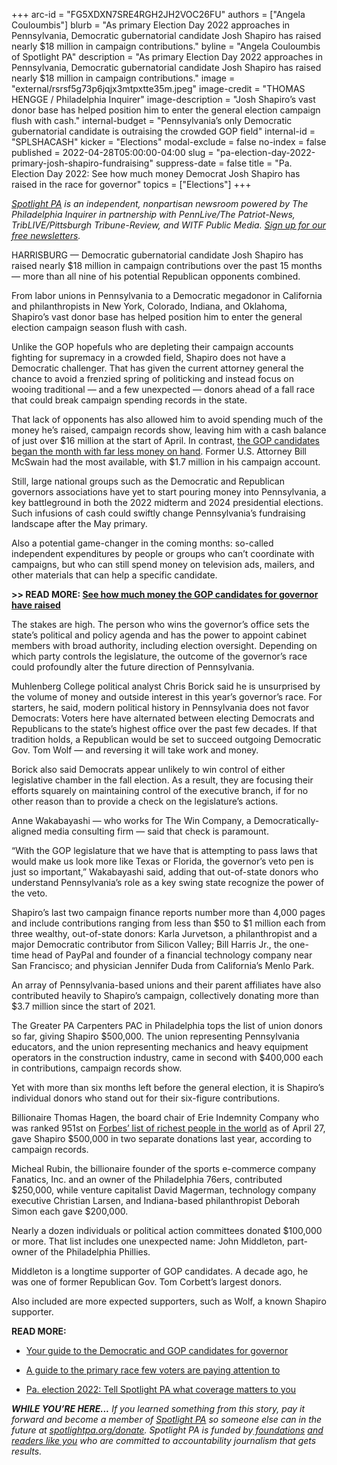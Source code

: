 +++
arc-id = "FG5XDXN7SRE4RGH2JH2VOC26FU"
authors = ["Angela Couloumbis"]
blurb = "As primary Election Day 2022 approaches in Pennsylvania, Democratic gubernatorial candidate Josh Shapiro has raised nearly $18 million in campaign contributions."
byline = "Angela Couloumbis of Spotlight PA"
description = "As primary Election Day 2022 approaches in Pennsylvania, Democratic gubernatorial candidate Josh Shapiro has raised nearly $18 million in campaign contributions."
image = "external/rsrsf5g73p6jqjx3mtpxtte35m.jpeg"
image-credit = "THOMAS HENGGE / Philadelphia Inquirer"
image-description = "Josh Shapiro’s vast donor base has helped position him to enter the general election campaign flush with cash."
internal-budget = "Pennsylvania’s only Democratic gubernatorial candidate is outraising the crowded GOP field"
internal-id = "SPLSHACASH"
kicker = "Elections"
modal-exclude = false
no-index = false
published = 2022-04-28T05:00:00-04:00
slug = "pa-election-day-2022-primary-josh-shapiro-fundraising"
suppress-date = false
title = "Pa. Election Day 2022: See how much money Democrat Josh Shapiro has raised in the race for governor"
topics = ["Elections"]
+++

<a href="https://lesspage.com/"><i>Spotlight PA</i></a><i> is an independent, nonpartisan newsroom powered by The Philadelphia Inquirer in partnership with PennLive/The Patriot-News, TribLIVE/Pittsburgh Tribune-Review, and WITF Public Media. </i><a href="https://lesspage.com/newsletters"><i>Sign up for our free newsletters</i></a><i>.</i>

HARRISBURG — Democratic gubernatorial candidate Josh Shapiro has raised nearly $18 million in campaign contributions over the past 15 months&nbsp; — more than all nine of his potential Republican opponents combined.

From labor unions in Pennsylvania to a Democratic megadonor in California and philanthropists in New York, Colorado, Indiana, and Oklahoma, Shapiro’s vast donor base has helped position him to enter the general election campaign season flush with cash.

Unlike the GOP hopefuls who are depleting their campaign accounts fighting for supremacy in a crowded field, Shapiro does not have a Democratic challenger. That has given the current attorney general the chance to avoid a frenzied spring of politicking and instead focus on wooing traditional — and a few unexpected — donors ahead of a fall race that could break campaign spending records in the state.

<script src="https://lesspage.com/embed.js" async></script><div data-spl-embed-version="1" data-spl-src="https://lesspage.com/embeds/newsletter/"></div>

That lack of opponents has also allowed him to avoid spending much of the money he’s raised, campaign records show, leaving him with a cash balance of just over $16 million at the start of April. In contrast, <a href="https://lesspage.com/news/2022/04/pa-primary-governor-election-2022-candidates-fundraising-donations/">the GOP candidates began the month with far less money on hand</a>. Former U.S. Attorney Bill McSwain had the most available, with $1.7 million in his campaign account.

Still, large national groups such as the Democratic and Republican governors associations have yet to start pouring money into Pennsylvania, a key battleground in both the 2022 midterm and 2024 presidential elections. Such infusions of cash could swiftly change Pennsylvania’s fundraising landscape after the May primary.

Also a potential game-changer in the coming months: so-called independent expenditures by people or groups who can’t coordinate with campaigns, but who can still spend money on television ads, mailers, and other materials that can help a specific candidate.

<b>&gt;&gt; READ MORE: </b><a href="https://lesspage.com/news/2022/04/pa-primary-governor-election-2022-candidates-fundraising-donations/"><b>See how much money the GOP candidates for governor have raised</b></a>

The stakes are high. The person who wins the governor’s office sets the state’s political and policy agenda and has the power to appoint cabinet members with broad authority, including election oversight. Depending on which party controls the legislature, the outcome of the governor’s race could profoundly alter the future direction of Pennsylvania.

Muhlenberg College political analyst Chris Borick said he is unsurprised by the volume of money and outside interest in this year’s governor’s race. For starters, he said, modern political history in Pennsylvania does not favor Democrats: Voters here have alternated between electing Democrats and Republicans to the state’s highest office over the past few decades. If that tradition holds, a Republican would be set to succeed outgoing Democratic Gov. Tom Wolf — and reversing it will take work and money.

Borick also said Democrats appear unlikely to win control of either legislative chamber in the fall election. As a result, they are focusing their efforts squarely on maintaining control of the executive branch, if for no other reason than to provide a check on the legislature’s actions.

Anne Wakabayashi — who works for The Win Company, a Democratically-aligned media consulting firm — said that check is paramount.

“With the GOP legislature that we have that is attempting to pass laws that would make us look more like Texas or Florida, the governor’s veto pen is just so important,” Wakabayashi said, adding that out-of-state donors who understand Pennsylvania’s role as a key swing state recognize the power of the veto.

Shapiro’s last two campaign finance reports number more than 4,000 pages and include contributions ranging from less than $50 to $1 million each from three wealthy, out-of-state donors: Karla Jurvetson, a philanthropist and a major Democratic contributor from Silicon Valley; Bill Harris Jr., the one-time head of PayPal and founder of a financial technology company near San Francisco; and physician Jennifer Duda from California’s Menlo Park.

An array of Pennsylvania-based unions and their parent affiliates have also contributed heavily to Shapiro’s campaign, collectively donating more than $3.7 million since the start of 2021.

The Greater PA Carpenters PAC in Philadelphia tops the list of union donors so far, giving Shapiro $500,000. The union representing Pennsylvania educators, and the union representing mechanics and heavy equipment operators in the construction industry, came in second with $400,000 each in contributions, campaign records show.

Yet with more than six months left before the general election, it is Shapiro’s individual donors who stand out for their six-figure contributions.

<script src="https://lesspage.com/embed.js" async></script><div data-spl-embed-version="1" data-spl-src="https://lesspage.com/embeds/donate/"></div>

Billionaire Thomas Hagen, the board chair of Erie Indemnity Company who was ranked 951st on <a href="https://www.forbes.com/billionaires/">Forbes’ list of richest people in the world</a> as of April 27, gave Shapiro $500,000 in two separate donations last year, according to campaign records.

Micheal Rubin, the billionaire founder of the sports e-commerce company Fanatics, Inc. and an owner of the Philadelphia 76ers, contributed $250,000, while venture capitalist David Magerman, technology company executive Christian Larsen, and Indiana-based philanthropist Deborah Simon each gave $200,000.

Nearly a dozen individuals or political action committees donated $100,000 or more. That list includes one unexpected name: John Middleton, part-owner of the Philadelphia Phillies.

Middleton is a longtime supporter of GOP candidates. A decade ago, he was one of former Republican Gov. Tom Corbett’s largest donors.

Also included are more expected supporters, such as Wolf, a known Shapiro supporter.

<b>READ MORE:</b>

- <a href="https://lesspage.com/news/2022/04/pa-primary-governor-election-2022-candidates-guide/">Your guide to the Democratic and GOP candidates for governor</a>

- <a href="https://lesspage.com/news/2022/04/pennsylvania-lieutenant-governor-2022-election-guide/">A guide to the primary race few voters are paying attention to</a>

- <a href="https://lesspage.com/news/2022/02/pennsylvania-election-2022-questions-answers/">Pa. election 2022: Tell Spotlight PA what coverage matters to you</a>

<i><b>WHILE YOU’RE HERE...</b></i><i> If you learned something from this story, pay it forward and become a member of </i><a href="https://lesspage.com/"><i>Spotlight PA</i></a><i> so someone else can in the future at </i><a href="http://spotlightpa.org/donate"><i>spotlightpa.org/donate</i></a><i>. Spotlight PA is funded by</i><a href="https://lesspage.com/support"><i> foundations</i></a><i> </i><a href="https://lesspage.com/support"><i>and readers like you</i></a><i> who are committed to accountability journalism that gets results.</i>
